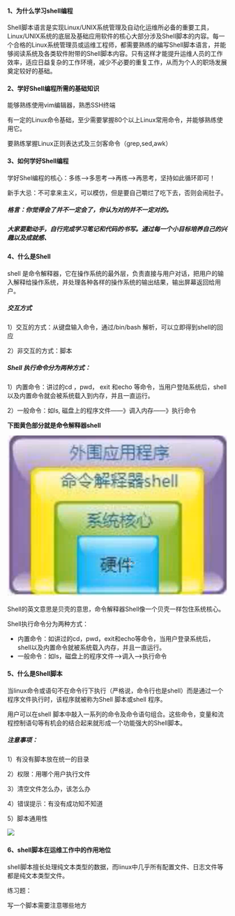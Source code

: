 #### 1、为什么学习shell编程

Shell脚本语言是实现Linux/UNIX系统管理及自动化运维所必备的重要工具，Linux/UNIX系统的底层及基础应用软件的核心大部分涉及Shell脚本的内容。每一个合格的Linux系统管理员或运维工程师，都需要熟练的编写Shell脚本语言，并能够阅读系统及各类软件附带的Shell脚本内容。只有这样才能提升运维人员的工作效率，适应日益复杂的工作环境，减少不必要的重复工作，从而为个人的职场发展奠定较好的基础。

#### 2、学好Shell编程所需的基础知识

能够熟练使用vim编辑器，熟悉SSH终端

有一定的Linux命令基础，至少需要掌握80个以上Linux常用命令，并能够熟练使用它。

要熟练掌握Linux正则表达式及三剑客命令（grep,sed,awk）

#### 3、如何学好Shell编程

学好Shel编程的核心：多练--&gt;多思考--&gt;再练--&gt;再思考，坚持如此循环即可！

新手大忌：不可拿来主义，可以模仿，但是要自己嚼烂了吃下去，否则会闹肚子。

##### 格言：你觉得会了并不一定会了，你认为对的并不一定对的。

##### 大家要勤动手，自行完成学习笔记和代码的书写。通过每一个小目标培养自己的兴趣以及成就感、

#### 4、什么是Shell

shell 是命令解释器，它在操作系统的最外层，负责直接与用户对话，把用户的输入解释给操作系统，并处理各种各样的操作系统的输出结果，输出屏幕返回给用户。

##### 交互方式

1）交互的方式：从键盘输入命令，通过/bin/bash 解析，可以立即得到shell的回应

2）非交互的方式：脚本

##### Shell 执行命令分为两种方式：

1）内置命令：讲过的cd ，pwd， exit 和echo 等命令，当用户登陆系统后，shell 以及内置命令就会被系统载入到内存，并且一直运行。

2）一般命令：如ls, 磁盘上的程序文件——》调入内存——》执行命令

**下图黄色部分就是命令解释器shell**

![](/assets/22-39.png)

Shell的英文意思是贝壳的意思，命令解释器Shell像一个贝壳一样包住系统核心。

Shell执行命令分为两种方式：

* 内置命令：如讲过的cd，pwd，exit和echo等命令，当用户登录系统后，shell以及内置命令就被系统载入内存，并且一直运行。
* 一般命令：如ls，磁盘上的程序文件--&gt;调入--&gt;执行命令

#### 5、什么是Shell脚本

当linux命令或语句不在命令行下执行（严格说，命令行也是shell）而是通过一个程序文件执行时，该程序就被称为Shell 脚本或shell 程序。

用户可以在shell 脚本中敲入一系列的命令及命令语句组合。这些命令，变量和流程控制语句等有机会的结合起来就形成一个功能强大的Shell脚本。

##### 注意事项：

1）有没有脚本放在统一的目录

2）权限：用哪个用户执行文件

3）清空文件怎么办，该怎么办

4）错误提示：有没有成功知不知道

5）脚本通用性

![](https://www.luffycity.com/linux-book/assets/22-11.png)

#### 6、shell脚本在运维工作中的作用地位

shell脚本擅长处理纯文本类型的数据，而linux中几乎所有配置文件、日志文件等都是纯文本类型文件。

练习题：

写一个脚本需要注意哪些地方

